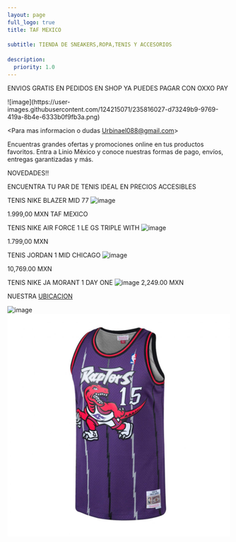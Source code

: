 ```yaml
---
layout: page
full_logo: true
title: TAF MEXICO 

subtitle: TIENDA DE SNEAKERS,ROPA,TENIS Y ACCESORIOS

description:
  priority: 1.0
---
```

<p class="describe-text">ENVIOS GRATIS EN PEDIDOS EN SHOP              YA PUEDES PAGAR CON OXXO PAY</p>
![image](https://user-images.githubusercontent.com/124215071/235816027-d73249b9-9769-419a-8b4e-6333b0f9fb3a.png)





<Para mas informacion o dudas Urbinael088@gmail.com>


Encuentras grandes ofertas y promociones online en tus productos favoritos. Entra a Linio México y conoce nuestras formas de pago, envíos, entregas garantizadas y más.



NOVEDADES!!

ENCUENTRA TU PAR DE TENIS IDEAL EN PRECIOS ACCESIBLES 

TENIS NIKE BLAZER MID 77
![image](https://user-images.githubusercontent.com/124215071/236965377-60620613-ed4d-45eb-b115-c44f81588f83.png)

1.999,00 MXN      TAF MEXICO
 


TENIS NIKE AIR FORCE 1 LE GS TRIPLE WITH
![image](https://user-images.githubusercontent.com/124215071/236969630-b1174489-1e0c-43b4-940e-faa98ad098ea.png)

1.799,00 MXN



TENIS JORDAN 1 MID CHICAGO
![image](https://user-images.githubusercontent.com/124215071/236970278-1815f7cf-51f3-487f-89b6-c8f72aea12a8.png)

10,769.00 MXN


TENIS NIKE JA MORANT 1 DAY ONE
![image](https://github.com/Sneakers-taf/Sneakers-taf.github.io/assets/124215071/722be520-c00b-4d3b-a0c3-49bdf136e919)
2,249.00 MXN

NUESTRA
[UBICACION](https://www.google.com.mx/maps/place/TAF/@19.4251504,-99.0265459,17z/data=!3m1!5s0x85d1fccc3199594b:0x64fa8b19930b7dd5!4m15!1m8!3m7!1s0x85d1fcbaa2a8adbd:0x86812695195ad4eb!2sTAF!8m2!3d19.4251454!4d-99.023971!10e1!16s%2Fg%2F11bwyyg58f!3m5!1s0x85d1fcbaa2a8adbd:0x86812695195ad4eb!8m2!3d19.4251454!4d-99.023971!16s%2Fg%2F11bwyyg58f)

![image](vince-carter.jpg)
![image](/assets/img/vince-carter.jpg)

<br>
